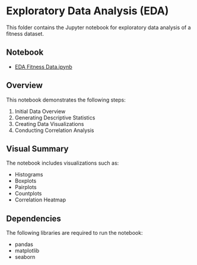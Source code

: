 # Exploratory Data Analysis (EDA)

This folder contains the Jupyter notebook for exploratory data analysis of a fitness dataset.

## Notebook

- [EDA Fitness Data.ipynb](EDA%20Fitness%20Data.ipynb)

## Overview

This notebook demonstrates the following steps:
1. Initial Data Overview
2. Generating Descriptive Statistics
3. Creating Data Visualizations
4. Conducting Correlation Analysis

## Visual Summary

The notebook includes visualizations such as:
- Histograms
- Boxplots
- Pairplots
- Countplots
- Correlation Heatmap

## Dependencies

The following libraries are required to run the notebook:
- pandas
- matplotlib
- seaborn
